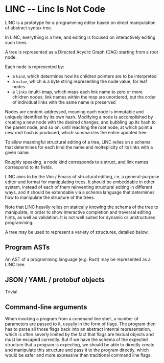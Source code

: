 # LINC -- Linc Is Not Code

LINC is a prototype for a programming editor based on direct manipulation of
abstract syntax tree.

In LINC, everything is a tree, and editing is focused on interactively editing such trees.

A tree is represented as a Directed Acyclic Graph (DAG) starting from a root node.

Each node is represented by:

- a `kind`, which determines how its children pointers are to be interpreted
- a `value`, which is a byte string representing the node value, for leaf nodes
- a `links` (multi-)map, which maps each link name to zero or more children nodes; link names within the map are unordered, but the order of individual links with the same name is preserved

Nodes are content-addressed, meaning each node is immutable and uniquely identified by its own hash. Modifying a node is accomplished by creating a new node with the desired changes, and bubbling up its hash to the parent node, and so on, until reaching the root node, at which point a new root hash is produced, which summarizes the entire updated tree.

To allow meaningful structural editing of a tree, LINC relies on a schema that determines for each kind the name and molteplicity of its links with a given name.

Roughly speaking, a node kind corresponds to a struct, and link names correspond to its fields.

LINC aims to be the Vim / Emacs of structural editing, i.e. a general-purpose editor and format for manipulating trees. It should be embeddable in other system, instead of each of them reinventing structural editing in different ways, and it should be extendable via a schema language that determines how to manipulate the structure of the trees.

Note that LINC heavily relies on statically knowing the schema of the tree to manipulate, in order to show interactive completion and traversal editing hints, as well as validation. It is not well suited for dynamic or unstructured programming.

A tree may be used to represent a variety of structures, detailed below.

## Program ASTs

An AST of a programming language (e.g. Rust) may be represented as a LINC tree.

## JSON / YAML / protobuf objects

Trivial.

## Command-line arguments

When invoking a program from a command line shell, a number of parameters are passed to it, usually in the form of flags. The program then has to parse all those flags back into an abstract intenral representation, which is often severly limited by the fact that flags are textual objects and must be escaped correctly. But if we have the schema of the expected structure that a program is expecting, we should be able to directly create and manipulate this structure and pass it to the program directly, which would be safer and more expressive than traditional command line flags.
